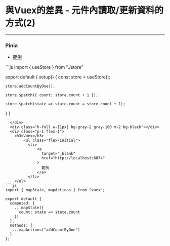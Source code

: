 <h1>與Vuex的差異 - 元件內讀取/更新資料的方式(2)</h1>
<hr>
<div class="flex h-full">
  <div class="p-1 flex-1">
    <h3>Pinia</h3>
    <ul class="flex-initial">
       <li>
          <a 
            target="_blank" 
            href="http://localhost:6068"
          >
            範例
          </a>
       </li>
    </ul>
```js
import { useStore } from "./store"

export default {
  setup() {
    const store = useStore();

    store.addCountByOne();

    store.$patch({ count: store.count + 1 });

    store.$patch(state => state.count = store.count + 1);
  }
}
```
  </div>
  <div class="h-full w-[1px] bg-gray-2 gray-100 m-2 bg-black"></div>
  <div class="p-1 flex-1">
    <h3>Vuex</h3>
        <ul class="flex-initial">
          <li>
              <a 
                target="_blank" 
                href="http://localhost:6074"
              >
                範例
              </a>
          </li>
    </ul>
```js
import { mapState, mapActions } from "vuex";

export default {
  computed: {
    ...mapState({
      count: state => state.count
    })
  },
  methods: {
   ...mapActions("addCountByOne")
  }
};
```
  </div>
</div>